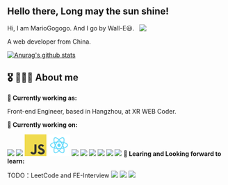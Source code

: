 <h2>Hello there, Long may the sun shine!</h2>
<!-- <img src="https://media.giphy.com/media/Xbh5F28Dog6SjJCL8F/giphy.gif" width="50"><img src="https://media.giphy.com/media/RNQ4f8D08aWve2k15t/giphy.gif" width="50"> -->

<img align='right' src='https://user-images.githubusercontent.com/5713670/87202985-820dcb80-c2b6-11ea-9f56-7ec461c497c3.gif' width='200"'>

Hi, I am MarioGogogo. And I go by Wall-E😃.

A web developer from China.

[![Anurag's github stats](https://github-readme-stats.vercel.app/api?username=MarioGogogo&show_icons=true&theme=vue-dark)](https://github.com/anuraghazra/github-readme-stats)

## 🎖 🧑🏼‍💻 About me

**💼 Currently working as:**

Front-end Engineer, based in Hangzhou, at XR WEB Coder.

**🌱 Currently working on:**

<code><a href="javascript:;" target="_blank"><img height="50" src="https://cdn.svgporn.com/logos/html-5.svg"></a></code>
<code><a href="javascript:;" target="_blank"><img height="50" src="https://cdn.svgporn.com/logos/css-3.svg"></a></code>
<code><a href="javascript:;" target="_blank"><img height="50" src="https://raw.githubusercontent.com/github/explore/80688e429a7d4ef2fca1e82350fe8e3517d3494d/topics/javascript/javascript.png"></a></code>
<code><a href="javascript:;" target="_blank"><img height="50" src="https://raw.githubusercontent.com/github/explore/80688e429a7d4ef2fca1e82350fe8e3517d3494d/topics/react/react.png"></a></code>
<code><a href="javascript:;" target="_blank"><img height="50" src="https://cdn.svgporn.com/logos/vue.svg"></a></code>
<code><a href="javascript:;" target="_blank"><img height="50" src="https://cdn.svgporn.com/logos/es6.svg"></a></code>
<code><a href="javascript:;" target="_blank"><img height="50" src="https://cdn.svgporn.com/logos/nodejs-icon.svg"></a></code>
<code><a href="javascript:;" target="_blank"><img height="50" src="https://cdn.svgporn.com/logos/webpack.svg"></a></code>
<code><a href="javascript:;" target="_blank"><img height="50" src="https://cdn.svgporn.com/logos/vitejs.svg"></a></code>
<code><a href="javascript:;" target="_blank"><img height="50" src="https://cdn.svgporn.com/logos/parcel-icon.svg"></a></code>
**🎯 Learing and Looking forward to learn:**

TODO：LeetCode and FE-Interview
<code><a href="javascript:;" target="_blank"><img height="50" src="https://cdn.svgporn.com/logos/typescript-icon.svg"></a></code>
<code><a href="javascript:;" target="_blank"><img height="50" src="https://cdn.svgporn.com/logos/dart.svg"></a></code>
<code><a href="javascript:;" target="_blank"><img height="50" src="https://cdn.svgporn.com/logos/flutter.svg"></a></code>


<!-- **📫  Reach me at:** -->

